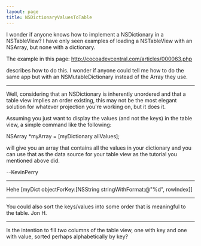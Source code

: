 ```yaml
---
layout: page
title: NSDictionaryValuesToTable
---
```


I wonder if anyone knows how to implement a NSDictionary in a NSTableView? I have only seen examples of loading a NSTableView with an NSArray, but none with a dictionary.

The example in this page:
http://cocoadevcentral.com/articles/000063.php

describes how to do this. I wonder if anyone could tell me how to do the same app but with an NSMutableDictionary instead of the Array they use.

----

Well, considering that an NSDictionary is inherently unordered and that a table view implies an order existing, this may not be the most elegant solution for whatever projection you're working on, but it does it.

Assuming you just want to display the values (and not the keys) in the table view, a simple command like the following:
    
NSArray *myArray = [myDictionary allValues];

will give you an array that contains all the values in your dictionary and you can use that as the data source for your table view as the tutorial you mentioned above did.

--KevinPerry

----

Hehe     [myDict objectForKey:[NSString stringWithFormat:@"%d", rowIndex]]

----

You could also sort the keys/values into some order that is meaningful to the table. Jon H.

----

Is the intention to fill *two* columns of the table view, one with key and one with value, sorted perhaps alphabetically by key?

